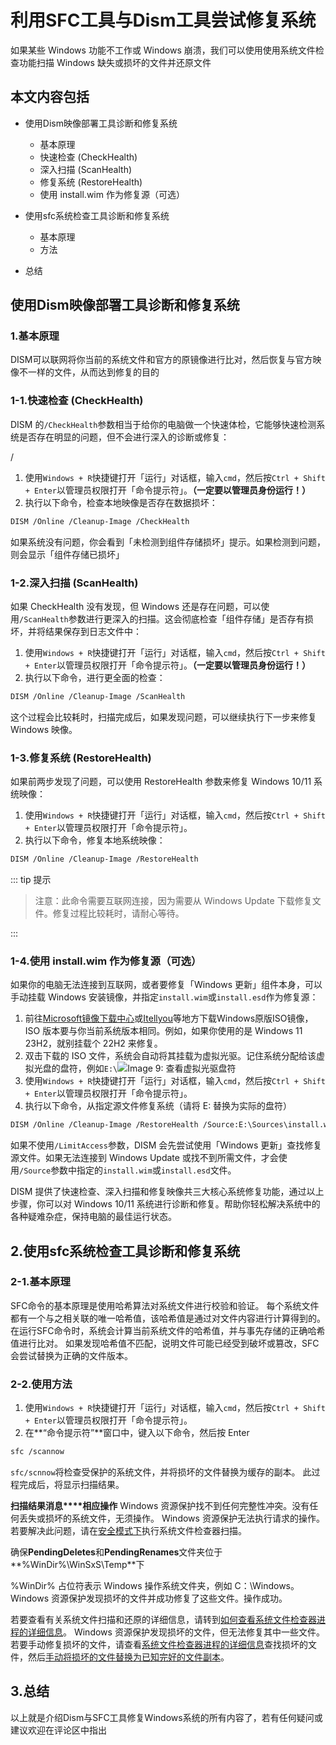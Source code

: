 # 利用SFC工具与Dism工具尝试修复系统


如果某些 Windows 功能不工作或 Windows 崩溃，我们可以使用使用系统文件检查功能扫描 Windows 缺失或损坏的文件并还原文件

本文内容包括
------

*   使用Dism映像部署工具诊断和修复系统 
    *   基本原理
    *   快速检查 (CheckHealth)
    *   深入扫描 (ScanHealth)
    *   修复系统 (RestoreHealth)
    *   使用 install.wim 作为修复源（可选）

*   使用sfc系统检查工具诊断和修复系统 
    *   基本原理
    *   方法

*   总结

使用Dism映像部署工具诊断和修复系统
-------------------

### 1.基本原理

DISM可以联网将你当前的系统文件和官方的原镜像进行比对，然后恢复与官方映像不一样的文件，从而达到修复的目的

### 1-1.快速检查 (CheckHealth)

DISM 的`/CheckHealth`参数相当于给你的电脑做一个快速体检，它能够快速检测系统是否存在明显的问题，但不会进行深入的诊断或修复：

/

1.   使用`Windows + R`快捷键打开「运行」对话框，输入`cmd`，然后按`Ctrl + Shift + Enter`以管理员权限打开「命令提示符」。**（一定要以管理员身份运行！）**
2.   执行以下命令，检查本地映像是否存在数据损坏：

```bash
DISM /Online /Cleanup-Image /CheckHealth
```
如果系统没有问题，你会看到「未检测到组件存储损坏」提示。如果检测到问题，则会显示「组件存储已损坏」

### 1-2.深入扫描 (ScanHealth)

如果 CheckHealth 没有发现，但 Windows 还是存在问题，可以使用`/ScanHealth`参数进行更深入的扫描。这会彻底检查「组件存储」是否存有损坏，并将结果保存到日志文件中：

1.   使用`Windows + R`快捷键打开「运行」对话框，输入`cmd`，然后按`Ctrl + Shift + Enter`以管理员权限打开「命令提示符」。**（一定要以管理员身份运行！）**
2.   执行以下命令，进行更全面的检查：
```bash
DISM /Online /Cleanup-Image /ScanHealth
```
这个过程会比较耗时，扫描完成后，如果发现问题，可以继续执行下一步来修复 Windows 映像。

### 1-3.修复系统 (RestoreHealth)

如果前两步发现了问题，可以使用 RestoreHealth 参数来修复 Windows 10/11 系统映像：

1.   使用`Windows + R`快捷键打开「运行」对话框，输入`cmd`，然后按`Ctrl + Shift + Enter`以管理员权限打开「命令提示符」。
2.   执行以下命令，修复本地系统映像：
```bash
DISM /Online /Cleanup-Image /RestoreHealth
```
::: tip 提示

> 注意：此命令需要互联网连接，因为需要从 Windows Update 下载修复文件。修复过程比较耗时，请耐心等待。

:::

### 1-4.使用 install.wim 作为修复源（可选）

如果你的电脑无法连接到互联网，或者要修复「Windows 更新」组件本身，可以手动挂载 Windows 安装镜像，并指定`install.wim`或`install.esd`作为修复源：

1.   前往[Microsoft镜像下载中心](https://www.microsoft.com/zh-cn/software-download/)或[Itellyou](http://next.itellyou.cn/)等地方下载Windows原版ISO镜像，ISO 版本要与你当前系统版本相同。例如，如果你使用的是 Windows 11 23H2，就别挂载个 22H2 来修复。
2.   双击下载的 ISO 文件，系统会自动将其挂载为虚拟光驱。记住系统分配给该虚拟光盘的盘符，例如`E:\`![Image 9: 查看虚拟光驱盘符](https://wyyzxzyg.cn/wp-content/uploads/2025/02/1738628399-IMG_3558.jpeg)
3.   使用`Windows + R`快捷键打开「运行」对话框，输入`cmd`，然后按`Ctrl + Shift + Enter`以管理员权限打开「命令提示符」。
4.   执行以下命令，从指定源文件修复系统（请将 E: 替换为实际的盘符）
```bash
DISM /Online /Cleanup-Image /RestoreHealth /Source:E:\Sources\install.wim /LimitAccess
```
如果不使用`/LimitAccess`参数，DISM 会先尝试使用「Windows 更新」查找修复源文件。如果无法连接到 Windows Update 或找不到所需文件，才会使用`/Source`参数中指定的`install.wim`或`install.esd`文件。

DISM 提供了快速检查、深入扫描和修复映像共三大核心系统修复功能，通过以上步骤，你可以对 Windows 10/11 系统进行诊断和修复。帮助你轻松解决系统中的各种疑难杂症，保持电脑的最佳运行状态。

2.使用sfc系统检查工具诊断和修复系统
--------------------

### 2-1.基本原理

SFC命令的基本原理是使用哈希算法对系统文件进行校验和验证。 每个系统文件都有一个与之相关联的唯一哈希值，该哈希值是通过对文件内容进行计算得到的。 在运行SFC命令时，系统会计算当前系统文件的哈希值，并与事先存储的正确哈希值进行比对。 如果发现哈希值不匹配，说明文件可能已经受到破坏或篡改，SFC会尝试替换为正确的文件版本。

### 2-2.使用方法

1.   使用`Windows + R`快捷键打开「运行」对话框，输入`cmd`，然后按`Ctrl + Shift + Enter`以管理员权限打开「命令提示符」。
2.   在**“命令提示符”**窗口中，键入以下命令，然后按 Enter
```bash
sfc /scannow
```
 `sfc/scnnow`将检查受保护的系统文件，并将损坏的文件替换为缓存的副本。 此过程完成后，将显示扫描结果。

**扫描结果消息****相应操作**
Windows 资源保护找不到任何完整性冲突。没有任何丢失或损坏的系统文件，无须操作。
Windows 资源保护无法执行请求的操作。若要解决此问题，请在[安全模式下](https://support.microsoft.com/windows/windows-startup-settings-1af6ec8c-4d4a-4b23-adb7-e76eef0b847f)执行系统文件检查器扫描。

确保**PendingDeletes**和**PendingRenames**文件夹位于**%WinDir%\WinSxS\Temp**下

%WinDir% 占位符表示 Windows 操作系统文件夹，例如 C：\Windows。
Windows 资源保护发现损坏的文件并成功修复了这些文件。操作成功。

若要查看有关系统文件扫描和还原的详细信息，请转到[如何查看系统文件检查器进程的详细信息](https://support.microsoft.com/zh-cn/topic/%E4%BD%BF%E7%94%A8%E7%B3%BB%E7%BB%9F%E6%96%87%E4%BB%B6%E6%A3%80%E6%9F%A5%E5%99%A8%E5%B7%A5%E5%85%B7%E4%BF%AE%E5%A4%8D%E4%B8%A2%E5%A4%B1%E6%88%96%E6%8D%9F%E5%9D%8F%E7%9A%84%E7%B3%BB%E7%BB%9F%E6%96%87%E4%BB%B6-79aa86cb-ca52-166a-92a3-966e85d4094e#bkmk_cbs_log)。
Windows 资源保护发现损坏的文件，但无法修复其中一些文件。若要手动修复损坏的文件，请查看[系统文件检查器进程的详细信息](https://support.microsoft.com/zh-cn/topic/%E4%BD%BF%E7%94%A8%E7%B3%BB%E7%BB%9F%E6%96%87%E4%BB%B6%E6%A3%80%E6%9F%A5%E5%99%A8%E5%B7%A5%E5%85%B7%E4%BF%AE%E5%A4%8D%E4%B8%A2%E5%A4%B1%E6%88%96%E6%8D%9F%E5%9D%8F%E7%9A%84%E7%B3%BB%E7%BB%9F%E6%96%87%E4%BB%B6-79aa86cb-ca52-166a-92a3-966e85d4094e#bkmk_cbs_log)查找损坏的文件，然后[手动将损坏的文件替换为已知完好的文件副本](https://support.microsoft.com/zh-cn/topic/%E4%BD%BF%E7%94%A8%E7%B3%BB%E7%BB%9F%E6%96%87%E4%BB%B6%E6%A3%80%E6%9F%A5%E5%99%A8%E5%B7%A5%E5%85%B7%E4%BF%AE%E5%A4%8D%E4%B8%A2%E5%A4%B1%E6%88%96%E6%8D%9F%E5%9D%8F%E7%9A%84%E7%B3%BB%E7%BB%9F%E6%96%87%E4%BB%B6-79aa86cb-ca52-166a-92a3-966e85d4094e#bkmk_cbs_log)。

3.总结
----

以上就是介绍Dism与SFC工具修复Windows系统的所有内容了，若有任何疑问或建议欢迎在评论区中指出


